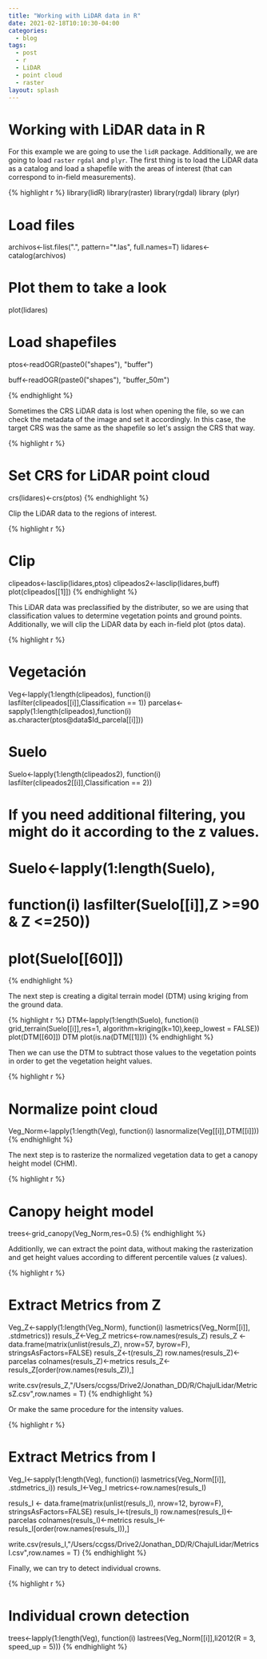 ```yaml
---
title: "Working with LiDAR data in R"
date: 2021-02-18T10:10:30-04:00
categories:
  - blog
tags:
  - post
  - r
  - LiDAR
  - point cloud
  - raster
layout: splash
---
```


# Working with LiDAR data in R

For this example we are going to use the `lidR` package. Additionally, we are going to load `raster` `rgdal` and `plyr`.
The first thing is to load the LiDAR data as a catalog and load a shapefile with the areas of interest (that can correspond to in-field measurements).

{% highlight r %}
library(lidR)
library(raster)
library(rgdal)
library (plyr)

# Load files
archivos<-list.files(".",
    pattern="*.las",
    full.names=T)
lidares<-catalog(archivos)

# Plot them to take a look
plot(lidares)

# Load shapefiles
ptos<-readOGR(paste0("shapes"),
              "buffer")

buff<-readOGR(paste0("shapes"),
              "buffer_50m")

{% endhighlight %}

Sometimes the CRS LiDAR data is lost when opening the file, so we can check the metadata of the image and set it accordingly. In this case, the target CRS was the same as the shapefile so let's assign the CRS that way.

{% highlight r %}
# Set CRS for LiDAR point cloud
crs(lidares)<-crs(ptos)
{% endhighlight %}

Clip the LiDAR data to the regions of interest.

{% highlight r %}
# Clip
clipeados<-lasclip(lidares,ptos)
clipeados2<-lasclip(lidares,buff)
plot(clipeados[[1]])
{% endhighlight %}

This LiDAR data was preclassified by the distributer, so we are using that classification values to determine vegetation points and ground points. Additionally, we will clip the LiDAR data by each in-field plot (ptos data).

{% highlight r %}
# Vegetación
Veg<-lapply(1:length(clipeados),
            function(i) lasfilter(clipeados[[i]],Classification == 1))
parcelas<-sapply(1:length(clipeados),function(i) as.character(ptos@data$Id_parcela[[i]]))

# Suelo
Suelo<-lapply(1:length(clipeados2),
              function(i) lasfilter(clipeados2[[i]],Classification == 2))
# If you need additional filtering, you might do it according to the z values.
# Suelo<-lapply(1:length(Suelo),
#              function(i) lasfilter(Suelo[[i]],Z >=90 & Z <=250))
# plot(Suelo[[60]])
{% endhighlight %}

The next step is creating a digital terrain model (DTM) using kriging from the ground data.

{% highlight r %}
DTM<-lapply(1:length(Suelo),
            function(i) grid_terrain(Suelo[[i]],res=1,
                                     algorithm=kriging(k=10),keep_lowest = FALSE))
plot(DTM[[60]])
DTM
plot(is.na(DTM[[1]]))
{% endhighlight %}

Then we can use the DTM to subtract those values to the vegetation points in order to get the vegetation height values.

{% highlight r %}
# Normalize point cloud
Veg_Norm<-lapply(1:length(Veg),
                 function(i) lasnormalize(Veg[[i]],DTM[[i]]))
{% endhighlight %}

The next step is to rasterize the normalized vegetation data to get a canopy height model (CHM).

{% highlight r %}
# Canopy height model
trees<-grid_canopy(Veg_Norm,res=0.5)
{% endhighlight %}

Additionlly, we can extract the point data, without making the rasterization and get height values according to different percentile values (z values).

{% highlight r %}
# Extract Metrics from Z
Veg_Z<-sapply(1:length(Veg_Norm),
              function(i) lasmetrics(Veg_Norm[[i]], .stdmetrics))
resuls_Z<-Veg_Z
metrics<-row.names(resuls_Z)
resuls_Z <- data.frame(matrix(unlist(resuls_Z), nrow=57, byrow=F),
                       stringsAsFactors=FALSE)
resuls_Z<-t(resuls_Z)
row.names(resuls_Z)<-parcelas
colnames(resuls_Z)<-metrics
resuls_Z<-resuls_Z[order(row.names(resuls_Z)),]

write.csv(resuls_Z,"/Users/ccgss/Drive2/Jonathan_DD/R/ChajulLidar/MetricsZ.csv",row.names = T)
{% endhighlight %}

Or make the same procedure for the intensity values.

{% highlight r %}
# Extract Metrics from I
Veg_I<-sapply(1:length(Veg),
              function(i) lasmetrics(Veg_Norm[[i]], .stdmetrics_i))
resuls_I<-Veg_I
metrics<-row.names(resuls_I)

resuls_I <- data.frame(matrix(unlist(resuls_I), nrow=12, byrow=F),
                       stringsAsFactors=FALSE)
resuls_I<-t(resuls_I)
row.names(resuls_I)<-parcelas
colnames(resuls_I)<-metrics
resuls_I<-resuls_I[order(row.names(resuls_I)),]

write.csv(resuls_I,"/Users/ccgss/Drive2/Jonathan_DD/R/ChajulLidar/MetricsI.csv",row.names = T)
{% endhighlight %}


Finally, we can try to detect individual crowns.

{% highlight r %}
# Individual crown detection
trees<-lapply(1:length(Veg),
                 function(i) lastrees(Veg_Norm[[i]],li2012(R = 3, speed_up = 5)))
{% endhighlight %}


